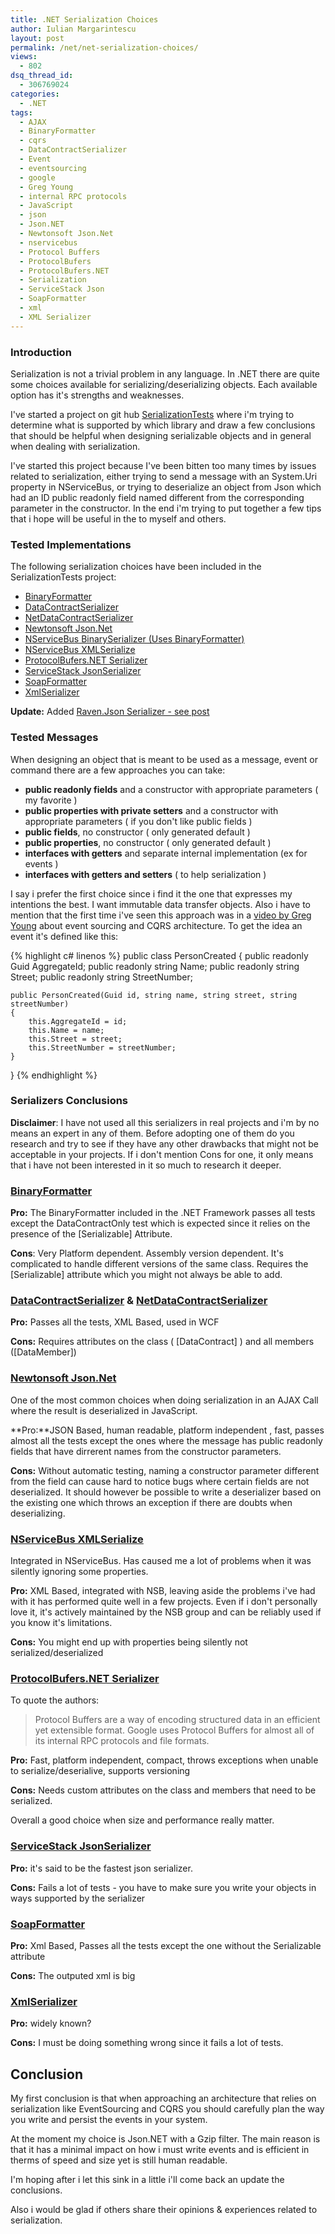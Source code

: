 ```yaml
---
title: .NET Serialization Choices
author: Iulian Margarintescu
layout: post
permalink: /net/net-serialization-choices/
views:
  - 802
dsq_thread_id:
  - 306769024
categories:
  - .NET
tags:
  - AJAX
  - BinaryFormatter
  - cqrs
  - DataContractSerializer
  - Event
  - eventsourcing
  - google
  - Greg Young
  - internal RPC protocols
  - JavaScript
  - json
  - Json.NET
  - Newtonsoft Json.Net
  - nservicebus
  - Protocol Buffers
  - ProtocolBufers
  - ProtocolBufers.NET
  - Serialization
  - ServiceStack Json
  - SoapFormatter
  - xml
  - XML Serializer
---
```

### Introduction

Serialization is not a trivial problem in any language. In .NET there are quite some choices available for serializing/deserializing objects. Each available option has it's strengths and weaknesses.

I've started a project on git hub [SerializationTests][1] where i'm trying to determine what is supported by which library and draw a few conclusions that should be helpful when designing serializable objects and in general when dealing with serialization.

I've started this project because I've been bitten too many times by issues related to serialization, either trying to send a message with an System.Uri property in NServiceBus, or trying to deserialize an object from Json which had an ID public readonly field named different from the corresponding parameter in the constructor.  In the end i'm trying to put together a few tips that i hope will be useful in the to myself and others.

### Tested Implementations

The following serialization choices have been included in the SerializationTests project:

*   [BinaryFormatter][2]
*   [DataContractSerializer][3]
*   [NetDataContractSerializer][4]
*   [Newtonsoft Json.Net][5]
*   [NServiceBus BinarySerializer (Uses BinaryFormatter)][6]
*   [NServiceBus XMLSerialize][6]
*   [ProtocolBufers.NET Serializer][7]
*   [ServiceStack JsonSerializer][8]
*   [SoapFormatter][9]
*   [XmlSerializer][10]

**Update:** Added [Raven.Json Serializer - see post][11]

### Tested Messages

When designing an object that is meant to be used as a message, event or command there are a few approaches you can take:

*   **public readonly fields** and a constructor with appropriate parameters ( my favorite )
*   **public properties with private setters** and a constructor with appropriate parameters ( if you don't like public fields )
*   **public fields**, no constructor ( only generated default )
*   **public properties**, no constructor ( only generated default )
*   **interfaces with getters** and separate internal implementation (ex for events )
*   **interfaces with getters and setters** ( to help serialization )

I say i prefer the first choice since i find it the one that expresses my intentions the best. I want immutable data transfer objects. Also i have to mention that the first time i've seen this approach was in a [video by Greg Young][12] about event sourcing and CQRS architecture. To get the idea an event it's defined like this:

{% highlight c# linenos %}
public class PersonCreated
{
    public readonly Guid AggregateId;
    public readonly string Name;
    public readonly string Street;
    public readonly string StreetNumber;

    public PersonCreated(Guid id, string name, string street, string streetNumber)
    {
        this.AggregateId = id;
        this.Name = name;
        this.Street = street;
        this.StreetNumber = streetNumber;
    }
}
{% endhighlight %}

### Serializers Conclusions

**Disclaimer**: I have not used all this serializers in real projects and i'm by no means an expert in any of them. Before adopting one of them do you research and try to see if they have any other drawbacks that might not be acceptable in your projects. If i don't mention Cons for one, it only means that i have not been interested in it so much to research it deeper.

### [BinaryFormatter][2]

**Pro:** The BinaryFormatter included in the .NET Framework passes all tests except the DataContractOnly test which is expected since it relies on the presence of the [Serializable] Attribute.

**Cons**: Very Platform dependent. Assembly version dependent. It's complicated to handle different versions of the same class. Requires the [Serializable] attribute which you might not always be able to add.

### [DataContractSerializer][3] & [NetDataContractSerializer][4]

**Pro:** Passes all the tests, XML Based, used in WCF

**Cons:** Requires attributes on the class ( [DataContract] ) and all members ([DataMember])

### [Newtonsoft Json.Net][5]

One of the most common choices when doing serialization in an AJAX Call where the result is deserialized in JavaScript.

**Pro:**JSON Based, human readable, platform independent , fast, passes almost all the tests except the ones where the message has public readonly fields that have dirrerent names from the constructor parameters.

**Cons:** Without automatic testing, naming a constructor parameter different from the field can cause hard to notice bugs where certain fields are not deserialized. It should however be possible to write a deserializer based on the existing one which throws an exception if there are doubts when deserializing.

### [NServiceBus XMLSerialize][6]

Integrated in NServiceBus. Has caused me a lot of problems when it was silently ignoring some properties.

**Pro:** XML Based, integrated with NSB, leaving aside the problems i've had with it has performed quite well in a few projects. Even if i don't personally love it, it's actively maintained  by the NSB group and can be reliably used if you know it's limitations.

**Cons:** You might end up with properties being silently not serialized/deserialized

### [ProtocolBufers.NET Serializer][7]

To quote the authors:

> Protocol Buffers are a way of encoding structured data in an efficient yet extensible format. Google uses Protocol Buffers for almost all of its internal RPC protocols and file formats.

**Pro:** Fast, platform independent, compact, throws exceptions when unable to serialize/deserialive, supports versioning

**Cons:** Needs custom attributes on the class and members that need to be serialized.

Overall a good choice when size and performance really matter.

### [ServiceStack JsonSerializer][8]

**Pro:** it's said to be the fastest json serializer.

**Cons:** Fails a lot of tests - you have to make sure you write your objects in ways supported by the serializer

### [SoapFormatter][9]

**Pro:** Xml Based, Passes all the tests except the one without the Serializable attribute

**Cons:** The outputed xml is big

### [XmlSerializer][10]

**Pro:** widely known?

**Cons:** I must be doing something wrong since it fails a lot of tests.

## Conclusion

My first conclusion is that when approaching an architecture that relies on serialization like EventSourcing and CQRS you should carefully plan the way you write and persist the events in your system.

At the moment my choice is Json.NET with a Gzip filter. The main reason is that it has a minimal impact on how i must write events and is efficient in therms of speed and size yet is still human readable.

I'm hoping after i let this sink in a little i'll come back an update the conclusions.

Also i would be glad if others share their opinions & experiences related to serialization.

 [1]: https://github.com/etishor/SerializationTests "Serialization Tests"
 [2]: http://msdn.microsoft.com/en-us/library/system.runtime.serialization.formatters.binary.binaryformatter.aspx
 [3]: http://msdn.microsoft.com/en-us/library/system.runtime.serialization.datacontractserializer.aspx
 [4]: http://msdn.microsoft.com/en-us/library/system.runtime.serialization.netdatacontractserializer.aspx
 [5]: http://json.codeplex.com/
 [6]: https://github.com/NServiceBus/NServiceBus
 [7]: http://code.google.com/p/protobuf-net/
 [8]: https://github.com/ServiceStack/ServiceStack.Text
 [9]: http://msdn.microsoft.com/en-us/library/system.runtime.serialization.formatters.soap.soapformatter.aspx
 [10]: http://msdn.microsoft.com/en-us/library/system.xml.serialization.xmlserializer.aspx
 [11]: http://www.erata.net/net/net-serialization-choices-raven-json/ "Raven Json"
 [12]: http://www.viddler.com/explore/GregYoung/videos/8/ "CQRS Class"
